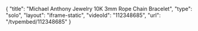 {
    "title": "Michael Anthony Jewelry 10K 3mm Rope Chain Bracelet",
    "type": "solo",
    "layout": "iframe-static",
    "videoId": "112348685",
    "url": "\/tvpembed\/112348685"
}